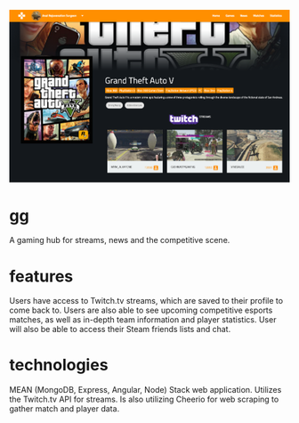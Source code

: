 ![Alt text](/ggpreview2.png?raw=true "gg preview screenshot")

# gg
A gaming hub for streams, news and the competitive scene.

# features
Users have access to Twitch.tv streams, which are saved to their profile to come back to. Users are also able to see upcoming competitive esports matches, as well as in-depth team information and player statistics. User will also be able to access their Steam friends lists and chat.

# technologies
MEAN (MongoDB, Express, Angular, Node) Stack web application. Utilizes the Twitch.tv API for streams. Is also utilizing Cheerio for web scraping to gather match and player data.

